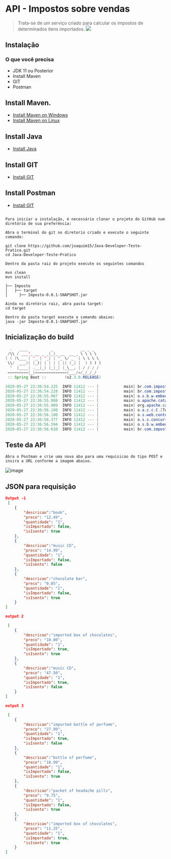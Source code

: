 # API - Impostos sobre vendas

> Trata-se de um serviço criado para calcular os impostos de determinados itens importados.
![](header.png)

## Instalação

### O que você precisa
+ JDK 11 ou Posterior
+ Install Maven
+ GIT
+ Postman

## Install Maven.
+ [Install Maven on Windows](https://www.baeldung.com/install-maven-on-windows-linux-mac#installing-maven-on-windows)
+ [Install Maven on Linux](https://www.baeldung.com/install-maven-on-windows-linux-mac#installing-maven-on-linux)

## Install Java
+ [Install Java](https://java.tutorials24x7.com/blog/how-to-install-java-11-on-windows)

## Install GIT
+ [Install GIT](https://www.atlassian.com/br/git/tutorials/install-git)

## Install Postman
+ [Install GIT](https://www.softwaretestingmaterial.com/install-postman/)

```git

Para iniciar a instalação, é necessário clonar o projeto do GitHub num diretório de sua preferência:

Abra o terminal do git no diretorio criado e execute o seguinte comando:

git clone https://github.com/joaquim15/Java-Developer-Teste-Pratico.git
cd Java-Developer-Teste-Pratico

Dentro da pasta raiz do projeto execute os seguintes comandos

mvn clean 
mvn install

├── Imposto
│   ├── target
│     ├── Imposto-0.0.1-SNAPSHOT.jar

Ainda no diretório raiz, abra pasta target:
cd target

Dentro da pasta target execute o comando abaixo:
java -jar Imposto-0.0.1-SNAPSHOT.jar
```
## Inicialização do build

```java
  .   ____          _            __ _ _
 /\\ / ___'_ __ _ _(_)_ __  __ _ \ \ \ \
( ( )\___ | '_ | '_| | '_ \/ _` | \ \ \ \
 \\/  ___)| |_)| | | | | || (_| |  ) ) ) )
  '  |____| .__|_| |_|_| |_\__, | / / / /
 =========|_|==============|___/=/_/_/_/
 :: Spring Boot ::        (v2.3.0.RELEASE)

2020-05-27 22:36:54.225  INFO 11412 --- [           main] br.com.imposto.ImpostoApplication        : Starting ImpostoApplication v0.0.1-SNAPSHOT on LAPTOP-5RN7Q5T7 with PID 11412 (C:\desenvolvimento\wks-desenvolvimento\wks-local-3\Java-Developer-Teste-Pratico\target\Imposto-0.0.1-SNAPSHOT.jar started by Joaquim in C:\desenvolvimento\wks-desenvolvimento\wks-local-3\Java-Developer-Teste-Pratico\target)
2020-05-27 22:36:54.228  INFO 11412 --- [           main] br.com.imposto.ImpostoApplication        : No active profile set, falling back to default profiles: default
2020-05-27 22:36:55.967  INFO 11412 --- [           main] o.s.b.w.embedded.tomcat.TomcatWebServer  : Tomcat initialized with port(s): 8081 (http)
2020-05-27 22:36:55.988  INFO 11412 --- [           main] o.apache.catalina.core.StandardService   : Starting service [Tomcat]
2020-05-27 22:36:55.989  INFO 11412 --- [           main] org.apache.catalina.core.StandardEngine  : Starting Servlet engine: [Apache Tomcat/9.0.35]
2020-05-27 22:36:56.100  INFO 11412 --- [           main] o.a.c.c.C.[Tomcat].[localhost].[/]       : Initializing Spring embedded WebApplicationContext
2020-05-27 22:36:56.100  INFO 11412 --- [           main] o.s.web.context.ContextLoader            : Root WebApplicationContext: initialization completed in 1799 ms
2020-05-27 22:36:56.377  INFO 11412 --- [           main] o.s.s.concurrent.ThreadPoolTaskExecutor  : Initializing ExecutorService 'applicationTaskExecutor'
2020-05-27 22:36:56.594  INFO 11412 --- [           main] o.s.b.w.embedded.tomcat.TomcatWebServer  : Tomcat started on port(s): 8081 (http) with context path ''
2020-05-27 22:36:56.610  INFO 11412 --- [           main] br.com.imposto.ImpostoApplication        : Started ImpostoApplication in 3.095 seconds (JVM running for 3.711)

```

## Teste da API

```git
Abra o Postman e crie uma nova aba para uma requisicao do tipo POST e insira a URL conforme a imagem abaixo.
```
![image](https://user-images.githubusercontent.com/13018634/83089201-25d74b00-a06c-11ea-8e49-d71d44f46cf0.png)

## JSON para requisição
```json
Output -1 
 [ 
 	{ 
 		"descricao":"book", 
 		"preco": "12.49",
 		"quantidade": "1",
 		"isImportado": false,
    	"isIsento": true
	},
	{ 
 		"descricao":"music CD", 
 		"preco": "14.99",
 		"quantidade": "1",
 		"isImportado": false,
    	"isIsento": false
	},
	{ 
 		"descricao":"chocolate bar", 
 		"preco": "0.85",
 		"quantidade": "1",
 		"isImportado": false,
    	"isIsento": true
	}
]

output 2

 [ 
 	{ 
 		"descricao":"imported box of chocolates", 
 		"preco": "10.00",
 		"quantidade": "1",
 		"isImportado": true,
    	"isIsento": true
	},
	{ 
 		"descricao":"music CD", 
 		"preco": "47.50",
 		"quantidade": "1",
 		"isImportado": true,
    	"isIsento": false
	}
]

output 3

 [ 
 	{ 
 		"descricao":"imported bottle of perfume", 
 		"preco": "27.99",
 		"quantidade": "1",
 		"isImportado": true,
    	"isIsento": false
	},
	{ 
 		"descricao":"bottle of perfume", 
 		"preco": "18.99",
 		"quantidade": "1",
 		"isImportado": false,
    	"isIsento": true
	},
	{ 
 		"descricao":"packet of headache pills", 
 		"preco": "9.75",
 		"quantidade": "1",
 		"isImportado": false,
    	"isIsento": true
	},
	{ 
 		"descricao":"imported box of chocolates", 
 		"preco": "11.25",
 		"quantidade": "1",
 		"isImportado": true,
    	"isIsento": true
	}
]

```
